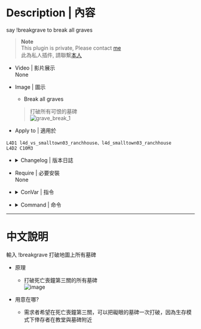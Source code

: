 # Description | 內容
say !breakgrave to break all graves

> __Note__ <br/>
This plugin is private, Please contact [me](https://github.com/fbef0102/Game-Private_Plugin#私人插件列表-private-plugins-list)<br/>
此為私人插件, 請聯繫[本人](https://github.com/fbef0102/Game-Private_Plugin#私人插件列表-private-plugins-list)

* Video | 影片展示
<br/>None

* Image | 圖示
	* Break all graves
	> 打破所有可恨的墓碑
	<br/>![grave_break_1](image/grave_break_1.gif)

* Apply to | 適用於
```
L4D1 l4d_vs_smalltown03_ranchhouse、l4d_smalltown03_ranchhouse
L4D2 C10M3
```

* <details><summary>Changelog | 版本日誌</summary>

	* v1.0 (2022-11-27)
		* Request by GGM
		* Initial Release
</details>

* Require | 必要安裝
<br>None

* <details><summary>ConVar | 指令</summary>

	None
</details>

* <details><summary>Command | 命令</summary>
	
	* **Break all graves**
	```php
	sm_breakgrave
	```
</details>

- - - -
# 中文說明
輸入 !breakgrave 打破地圖上所有墓碑

* 原理
	* 打破死亡喪鐘第三關的所有墓碑
	<br/>![image](https://user-images.githubusercontent.com/12229810/204136660-5dd3aec2-e0ab-4451-a91f-b01b9d498fdf.png)

* 用意在哪?
	* 需求者希望在死亡喪鐘第三關，可以把礙眼的墓碑一次打破，因為生存模式下倖存者在教堂與墓碑附近